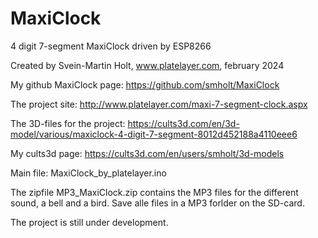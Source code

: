 # MaxiClock
4 digit 7-segment MaxiClock driven by ESP8266

Created by Svein-Martin Holt, www.platelayer.com, february 2024

My github MaxiClock page: https://github.com/smholt/MaxiClock

The project site: http://www.platelayer.com/maxi-7-segment-clock.aspx

The 3D-files for the project: https://cults3d.com/en/3d-model/various/maxiclock-4-digit-7-segment-8012d452188a4110eee6

My cults3d page: https://cults3d.com/en/users/smholt/3d-models

Main file: MaxiClock_by_platelayer.ino

The zipfile MP3_MaxiClock.zip contains the MP3 files for the different sound, a bell and a bird. Save alle files in a MP3 forlder on the SD-card.

The project is still under development.
